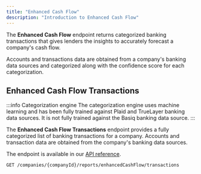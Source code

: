 ```yaml
---
title: "Enhanced Cash Flow"
description: "Introduction to Enhanced Cash Flow"
---
```


The **Enhanced Cash Flow** endpoint returns categorized banking transactions that gives lenders the insights to accurately forecast a company's cash flow.

Accounts and transactions data are obtained from a company's banking data sources and categorized along with the confidence score for each categorization.

## Enhanced Cash Flow Transactions

:::info Categorization engine
The categorization engine uses machine learning and has been fully trained against Plaid and TrueLayer banking data sources. It is not fully trained against the Basiq banking data source.
:::

The **Enhanced Cash Flow Transactions** endpoint provides a fully categorized list of banking transactions for a company. Accounts and transaction data are obtained from the company's banking data sources.

The endpoint is available in our <a href="/assess-api#/operations/get-companies-companyId-reports-enhancedCashFlow-transactions">API reference</a>.

`GET /companies/{companyId}/reports/enhancedCashFlow/transactions`